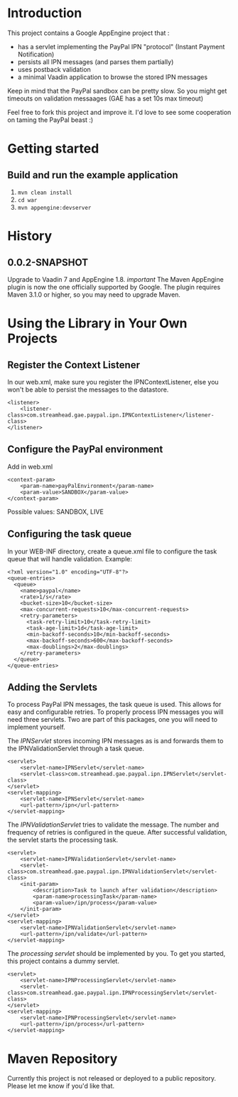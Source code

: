 Introduction
============

This project contains a Google AppEngine project that :

* has a servlet implementing the PayPal IPN "protocol" (Instant Payment Notification)
* persists all IPN messages (and parses them partially)
* uses postback validation
* a minimal Vaadin application to browse the stored IPN messages

Keep in mind that the PayPal sandbox can be pretty slow. So you might get timeouts on validation messaages (GAE has a set 10s max timeout)

Feel free to fork this project and improve it. I'd love to see some cooperation on taming the PayPal beast :)


Getting started
===============

Build and run the example application
-------------------------------------

1. `mvn clean install`
2. `cd war`
3. `mvn appengine:devserver`


History
=======

0.0.2-SNAPSHOT
--------------

Upgrade to Vaadin 7 and AppEngine 1.8. 
*important* The Maven AppEngine plugin is now the one officially supported by Google. The plugin requires Maven 3.1.0 or higher, so you may need to upgrade Maven.


Using the Library in Your Own Projects
======================================

Register the Context Listener
-----------------------------

In our web.xml, make sure you register the IPNContextListener, else you won't be able to persist the messages to the datastore.

	<listener>
	    <listener-class>com.streamhead.gae.paypal.ipn.IPNContextListener</listener-class>
	</listener>


Configure the PayPal environment
--------------------------------

Add in web.xml

	<context-param>
		<param-name>payPalEnvironment</param-name>
		<param-value>SANDBOX</param-value>
	</context-param>
	
Possible values: SANDBOX, LIVE


Configuring the task queue
--------------------------

In your WEB-INF directory, create a queue.xml file to configure the task queue that will handle validation.
Example:

	<?xml version="1.0" encoding="UTF-8"?>
	<queue-entries>
	  <queue>
	    <name>paypal</name>
	    <rate>1/s</rate>
	    <bucket-size>10</bucket-size>
	    <max-concurrent-requests>10</max-concurrent-requests>
		<retry-parameters>
	      <task-retry-limit>10</task-retry-limit>
	      <task-age-limit>1d</task-age-limit>
		  <min-backoff-seconds>10</min-backoff-seconds>
	      <max-backoff-seconds>600</max-backoff-seconds>
	      <max-doublings>2</max-doublings>
	    </retry-parameters>
	  </queue>
	</queue-entries>

Adding the Servlets
-------------------

To process PayPal IPN messages, the task queue is used. This allows for easy and configurable retries. To properly process IPN messages
you will need three servlets. Two are part of this packages, one you will need to implement yourself.

The *IPNServlet* stores incoming IPN messages as is and forwards them to the IPNValidationServlet through a task queue.

	<servlet>
		<servlet-name>IPNServlet</servlet-name>
		<servlet-class>com.streamhead.gae.paypal.ipn.IPNServlet</servlet-class>
	</servlet>
	<servlet-mapping>
		<servlet-name>IPNServlet</servlet-name>
		<url-pattern>/ipn</url-pattern>
	</servlet-mapping>
	
The *IPNValidationServlet* tries to validate the message. The number and frequency of retries is configured in the queue. After successful
validation, the servlet starts the processing task.

	<servlet>
		<servlet-name>IPNValidationServlet</servlet-name>
		<servlet-class>com.streamhead.gae.paypal.ipn.IPNValidationServlet</servlet-class>
		<init-param>
			<description>Task to launch after validation</description>
			<param-name>processingTask</param-name>
			<param-value>/ipn/process</param-value>
		</init-param>
	</servlet>
	<servlet-mapping>
		<servlet-name>IPNValidationServlet</servlet-name>
		<url-pattern>/ipn/validate</url-pattern>
	</servlet-mapping>
	
The *processing servlet* should be implemented by you. To get you started, this project contains a dummy servlet.
 
	<servlet>
		<servlet-name>IPNProcessingServlet</servlet-name>
		<servlet-class>com.streamhead.gae.paypal.ipn.IPNProcessingServlet</servlet-class>
	</servlet>
	<servlet-mapping>
		<servlet-name>IPNProcessingServlet</servlet-name>
		<url-pattern>/ipn/process</url-pattern>
	</servlet-mapping>
 
 
 Maven Repository
 ================
 
 Currently this project is not released or deployed to a public repository. Please let me know if you'd like that.
 